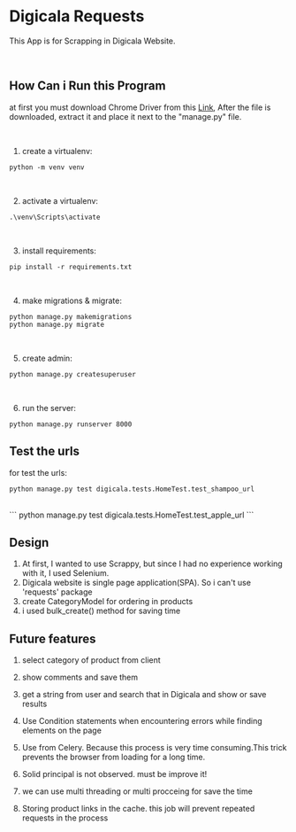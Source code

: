 # Digicala Requests
This App is for Scrapping in Digicala Website.

<br>

## How Can i Run this Program

at first you must download Chrome Driver from this [Link](https://chromedriver.chromium.org/downloads),
After the file is downloaded, extract it and place it next to the "manage.py" file.

<br>

1. create a virtualenv:
```
python -m venv venv
```
<br>

2. activate a virtualenv:
```
.\venv\Scripts\activate
```

<br>

3. install requirements:
```
pip install -r requirements.txt
```

<br>

4. make migrations & migrate:
```
python manage.py makemigrations
python manage.py migrate
```

<br>

5. create admin:
```
python manage.py createsuperuser
```

<br>

6. run the server:
```
python manage.py runserver 8000
```

## Test the urls
for test the urls:
```
python manage.py test digicala.tests.HomeTest.test_shampoo_url
```
<br>
```
python manage.py test digicala.tests.HomeTest.test_apple_url
```

## Design
1. At first, I wanted to use Scrappy, but since I had no experience working with it, I used Selenium.
2. Digicala website is single page application(SPA). So i can't use 'requests' package
3. create CategoryModel for ordering in products
4. i used bulk_create() method for saving time

## Future features
1. select category of product from client
2. show comments and save them
3. get a string from user and search that in Digicala and show or save results

1. Use Condition statements when encountering errors while finding elements on the page
2. Use from Celery. Because this process is very time consuming.This trick prevents the browser from loading for a long time.
3. Solid principal is not observed. must be improve it!
4. we can use multi threading or multi procceing for save the time
5. Storing product links in the cache. this job will prevent repeated requests in the process
